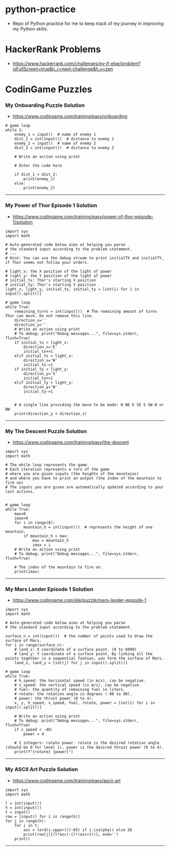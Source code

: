 # python-practice
- Repo of Python practice for me to keep track of my journey in improving my Python skills.
# HackerRank Problems
- https://www.hackerrank.com/challenges/py-if-else/problem?isFullScreen=true&h_r=next-challenge&h_v=zen
# CodinGame Puzzles
### My Onboarding Puzzle Solution
- https://www.codingame.com/training/easy/onboarding

```
# game loop
while 1:
    enemy_1 = input()  # name of enemy 1
    dist_1 = int(input())  # distance to enemy 1
    enemy_2 = input()  # name of enemy 2
    dist_2 = int(input())  # distance to enemy 2

    # Write an action using print

    # Enter the code here

    if dist_1 < dist_2:
        print(enemy_1)
    else:
        print(enemy_2)
```
___
### My Power of Thor Episode 1 Solution
- https://www.codingame.com/training/easy/power-of-thor-episode-1/solution

```
import sys
import math

# Auto-generated code below aims at helping you parse
# the standard input according to the problem statement.
# ---
# Hint: You can use the debug stream to print initialTX and initialTY, if Thor seems not follow your orders.

# light_x: the X position of the light of power
# light_y: the Y position of the light of power
# initial_tx: Thor's starting X position
# initial_ty: Thor's starting Y position
light_x, light_y, initial_tx, initial_ty = [int(i) for i in input().split()]

# game loop
while True:
    remaining_turns = int(input())  # The remaining amount of turns Thor can move. Do not remove this line.
    direction_x=''
    direction_y=''
    # Write an action using print
    # To debug: print("Debug messages...", file=sys.stderr, flush=True)
    if initial_tx < light_x:
        direction_x='E'
        initial_tx+=1
    elif initial_tx > light_x:
        direction_x='W'
        initial_tx-=1
    if initial_ty < light_y:
        direction_y='S'
        initial_ty+=1
    elif initial_ty > light_y:
        direction_y='N'
        initial_ty-=1
    
        
    # A single line providing the move to be made: N NE E SE S SW W or NW
    print(direction_y + direction_x)
```
___
### My The Descent Puzzle Solution
- https://www.codingame.com/training/easy/the-descent

```
import sys
import math

# The while loop represents the game.
# Each iteration represents a turn of the game
# where you are given inputs (the heights of the mountains)
# and where you have to print an output (the index of the mountain to fire on)
# The inputs you are given are automatically updated according to your last actions.


# game loop
while True:
    max=0
    imax=0
    for i in range(8):
        mountain_h = int(input())  # represents the height of one mountain.
        if mountain_h > max:
            max = mountain_h
            imax = i
    # Write an action using print
    # To debug: print("Debug messages...", file=sys.stderr, flush=True)

    # The index of the mountain to fire on.
    print(imax)

```
___
### My Mars Lander Episode 1 Solution
- https://www.codingame.com/ide/puzzle/mars-lander-episode-1

```
import sys
import math

# Auto-generated code below aims at helping you parse
# the standard input according to the problem statement.

surface_n = int(input())  # the number of points used to draw the surface of Mars.
for i in range(surface_n):
    # land_x: X coordinate of a surface point. (0 to 6999)
    # land_y: Y coordinate of a surface point. By linking all the points together in a sequential fashion, you form the surface of Mars.
    land_x, land_y = [int(j) for j in input().split()]

# game loop
while True:
    # h_speed: the horizontal speed (in m/s), can be negative.
    # v_speed: the vertical speed (in m/s), can be negative.
    # fuel: the quantity of remaining fuel in liters.
    # rotate: the rotation angle in degrees (-90 to 90).
    # power: the thrust power (0 to 4).
    x, y, h_speed, v_speed, fuel, rotate, power = [int(i) for i in input().split()]

    # Write an action using print
    # To debug: print("Debug messages...", file=sys.stderr, flush=True)
    if v_speed < -40:
        power = 4

    # 2 integers: rotate power. rotate is the desired rotation angle (should be 0 for level 1), power is the desired thrust power (0 to 4).
    print(f"{rotate} {power}")

```
___
### My ASCII Art Puzzle Solution
- https://www.codingame.com/training/easy/ascii-art

```
import sys
import math

l = int(input())
h = int(input())
t = input()
row = [input() for i in range(h)]
for j in range(h):
    for i in t:
        asc = (ord(i.upper())-65) if i.isalpha() else 26
        print(row[j][(l*asc):(l*(asc+1))], end='')
    print()
```
    
___

